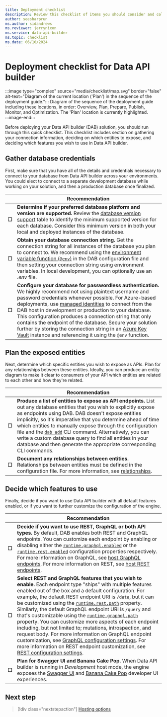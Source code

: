 ```yaml
---
title: Deployment checklist
description: Review this checklist of items you should consider and collect before you start your Data API builder deployment.
author: seesharprun
ms.author: sidandrews
ms.reviewer: jerrynixon
ms.service: data-api-builder
ms.topic: checklist
ms.date: 06/10/2024
---
```


# Deployment checklist for Data API builder

:::image type="complex" source="media/checklist/map.svg" border="false" alt-text="Diagram of the current location ('Plan') in the sequence of the deployment guide.":::
Diagram of the sequence of the deployment guide including these locations, in order: Overview, Plan, Prepare, Publish, Monitor, and Optimization. The 'Plan' location is currently highlighted.
:::image-end:::

Before deploying your Data API builder (DAB) solution, you should run through this quick checklist. This checklist includes section on gathering your connection information, deciding on which entities to expose, and deciding which features you wish to use in Data API builder.

## Gather database credentials

First, make sure that you have all of the details and credentials necessary to connect to your database from Data API builder across your environments. You could elect to connect to a separate development database while working on your solution, and then a production database once finalized.

| | Recommendation |
| --- | --- |
| **&#9744;** | **Determine if your preferred database platform and version are supported.** Review the [database version support](../reference-database-specific-features.md#database-version-support) table to identify the minimum supported version for each database. Consider this minimum version in both your local and deployed instances of the database. |
| **&#9744;** | **Obtain your database connection string.** Get the connection string for all instances of the database you plan to connect to. We recommend using the [environment variable function (`@env`)](../reference-functions.md#env) in the DAB configuration file and then setting your connection string using environment variables. In local development, you can optionally use an *.env* file. |
| **&#9744;** | **Configure your database for passwordless authentication.** We highly recommend not using plaintext username and password credentials whenever possible. For Azure-based deployments, use [managed identities](/entra/identity/managed-identities-azure-resources) to connect from the DAB host in development or production to your database. This configuration produces a connection string that only contains the endpoint of the database. Secure your solution further by storing the connection string in an [Azure Key Vault](/azure/key-vault) instance and referencing it using the `@env` function. |

## Plan the exposed entities

Next, determine which specific entities you wish to expose as APIs. Plan for any relationships between these entities. Ideally, you can produce an entity diagram to make it clear to consumers of your API which entities are related to each other and how they're related.

| | Recommendation |
| --- | --- |
| **&#9744;** | **Produce a list of entities to expose as API endpoints.** List out any database entities that you wish to explicitly expose as endpoints using DAB. DAB doesn't expose entities implicitly, so it's imperative that you determine ahead of time which entities to manually expose through the configuration file and the [`dab add`](../reference-command-line-interface.md#add) CLI command. Alternatively, you can write a custom database query to find all entities in your database and then generate the appropriate corresponding CLI commands. |
| **&#9744;** | **Document any relationships between entities.** Relationships between entities must be defined in the configuration file. For more information, see [relationships](../relationships.md). |

## Decide which features to use

Finally, decide if you want to use Data API builder with all default features enabled, or if you want to further customize the configuration of the engine.

| | Recommendation |
| --- | --- |
| **&#9744;** | **Decide if you want to use REST, GraphQL or both API types.** By default, DAB enables both REST and GraphQL endpoints. You can customize each endpoint by enabling or disabling either the [`runtime.graphql.enabled`](../reference-configuration.md#enabled-graphql-runtime) or the [`runtime.rest.enabled`](../reference-configuration.md#enabled-rest-runtime) configuration properties respectively. For more information on GraphQL, see [host GraphQL endpoints](../graphql.md). For more information on REST, see [host REST endpoints](../rest.md).  |
| **&#9744;** | **Select REST and GraphQL features that you wish to enable.** Each endpoint type "ships" with multiple features enabled out of the box and a default configuration. For example, the default REST endpoint URI is `/data`, but it can be customized using the [`runtime.rest.path`](../reference-configuration.md#path-rest-runtime) property. Similarly, the default GraphQL endpoint URI is `/query` and that's customizable using the [`runtime.graphql.path`](../reference-configuration.md#path-graphql-runtime) property. You can customize more aspects of each endpoint including, but not limited to; mutations, introspection, and request body. For more information on GraphQL endpoint customization, see [GraphQL configuration settings](../reference-configuration.md#graphql-runtime). For more information on REST endpoint customization, see [REST configuration settings](../reference-configuration.md#rest-runtime). |
| **&#9744;** | **Plan for Swagger UI and Banana Cake Pop.** When Data API builder is running in *Development* host mode, the engine exposes the [Swagger UI](https://swagger.io/swagger-ui) and [Banana Cake Pop](https://chillicream.com/products/bananacakepop) developer UI experiences. |

## Next step

> [!div class="nextstepaction"]
> [Hosting options](hosting-options.md)
